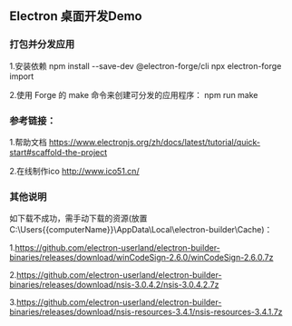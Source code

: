 ## Electron 桌面开发Demo

### 打包并分发应用
1.安装依赖
npm install --save-dev @electron-forge/cli
npx electron-forge import

2.使用 Forge 的 make 命令来创建可分发的应用程序：
npm run make

### 参考链接：
1.帮助文档 https://www.electronjs.org/zh/docs/latest/tutorial/quick-start#scaffold-the-project

2.在线制作ico http://www.ico51.cn/

### 其他说明 
如下载不成功，需手动下载的资源(放置C:\Users\{{computerName}}\AppData\Local\electron-builder\Cache)：

1.https://github.com/electron-userland/electron-builder-binaries/releases/download/winCodeSign-2.6.0/winCodeSign-2.6.0.7z

2.https://github.com/electron-userland/electron-builder-binaries/releases/download/nsis-3.0.4.2/nsis-3.0.4.2.7z

3.https://github.com/electron-userland/electron-builder-binaries/releases/download/nsis-resources-3.4.1/nsis-resources-3.4.1.7z

